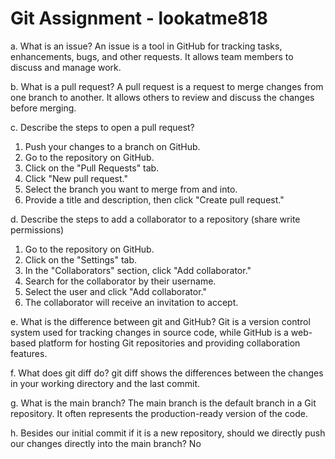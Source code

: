 # Git Assignment - lookatme818

a. What is an issue?
An issue is a tool in GitHub for tracking tasks, enhancements, bugs, and other requests. It allows team members to discuss and manage work.

b. What is a pull request?
A pull request is a request to merge changes from one branch to another. It allows others to review and discuss the changes before merging.

c. Describe the steps to open a pull request?

1. Push your changes to a branch on GitHub.
2. Go to the repository on GitHub.
3. Click on the "Pull Requests" tab.
4. Click "New pull request."
5. Select the branch you want to merge from and into.
6. Provide a title and description, then click "Create pull request."

d. Describe the steps to add a collaborator to a repository (share write permissions)

1. Go to the repository on GitHub.
2. Click on the "Settings" tab.
3. In the "Collaborators" section, click "Add collaborator."
4. Search for the collaborator by their username.
5. Select the user and click "Add collaborator."
6. The collaborator will receive an invitation to accept.

e. What is the difference between git and GitHub?
Git is a version control system used for tracking changes in source code, while GitHub is a web-based platform for hosting Git repositories and providing collaboration features.

f. What does git diff do?
git diff shows the differences between the changes in your working directory and the last commit.

g. What is the main branch?
The main branch is the default branch in a Git repository. It often represents the production-ready version of the code.

h. Besides our initial commit if it is a new repository, should we directly push our changes directly into the main branch?
No

